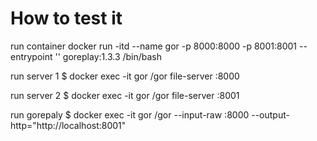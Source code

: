 # How to test it
run container
docker run -itd --name gor -p 8000:8000 -p 8001:8001 --entrypoint '' goreplay:1.3.3 /bin/bash

run server 1
$ docker exec -it gor /gor file-server :8000

run server 2
$  docker exec -it gor /gor file-server :8001 

run gorepaly
$ docker exec -it gor /gor --input-raw :8000 --output-http="http://localhost:8001" 

